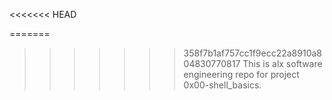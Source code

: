 <<<<<<< HEAD

=======
>>>>>>> 358f7b1af757cc1f9ecc22a8910a804830770817
This is alx software engineering repo for project 0x00-shell_basics.

